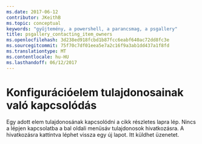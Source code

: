 ```yaml
---
ms.date: 2017-06-12
contributor: JKeithB
ms.topic: conceptual
keywords: "gyűjtemény, a powershell, a parancsmag, a psgallery"
title: psgallery_contacting_item_owners
ms.openlocfilehash: 3d238ed918fcbd1b87fcc6eabf640ac72dd8fc3e
ms.sourcegitcommit: 75f70c7df01eea5e7a2c16f9a3ab1dd437a1f8fd
ms.translationtype: MT
ms.contentlocale: hu-HU
ms.lasthandoff: 06/12/2017
---
```

# <a name="contacting-item-owners"></a>Konfigurációelem tulajdonosainak való kapcsolódás

Egy adott elem tulajdonosának kapcsolódni a cikk részletes lapra lép.
Nincs a lépjen kapcsolatba a bal oldali menüsáv tulajdonosok hivatkozásra.
A hivatkozásra kattintva léphet vissza egy új lapot.
Itt küldhet üzenetet.

